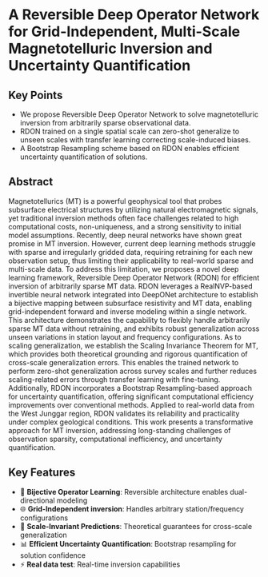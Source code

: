 # A Reversible Deep Operator Network for Grid-Independent, Multi-Scale Magnetotelluric Inversion and Uncertainty Quantification

## Key Points
- We propose Reversible Deep Operator Network to solve magnetotelluric inversion from arbitrarily sparse observational data.
- RDON trained on a single spatial scale can zero-shot generalize to unseen scales with transfer learning correcting scale-induced biases.
- A Bootstrap Resampling scheme  based on RDON enables efficient uncertainty quantification of solutions.

## Abstract
Magnetotellurics (MT) is a powerful geophysical tool that probes subsurface electrical structures by utilizing natural electromagnetic signals, yet traditional inversion methods often face challenges related to high computational costs, non-uniqueness, and a strong sensitivity to initial model assumptions. Recently, deep neural networks have shown great promise in MT inversion. However, current deep learning methods struggle with sparse and irregularly gridded data, requiring retraining for each new observation setup, thus limiting their applicability to real-world sparse and multi-scale data. To address this limitation, we proposes a novel deep learning framework, Reversible Deep Operator Network (RDON) for efficient inversion of arbitrarily sparse MT data. RDON leverages a RealNVP-based invertible neural network integrated into DeepONet architecture to establish a bijective mapping between subsurface resistivity and MT data, enabling grid-independent forward and inverse modeling within a single network. This architecture demonstrates the capability to flexibly handle arbitrarily sparse MT data without retraining, and exhibits robust generalization across unseen variations in station layout and frequency configurations. As to scaling generalization, we establish the Scaling Invariance Theorem for MT, which provides both theoretical grounding and rigorous quantification of cross-scale generalization errors. This enables the trained network to perform zero-shot generalization across survey scales and further reduces scaling-related errors through transfer learning with fine-tuning. Additionally, RDON incorporates a Bootstrap Resampling-based approach for uncertainty quantification, offering significant computational efficiency improvements over conventional methods. Applied to real-world data from the West Junggar region, RDON validates its reliability and practicality under complex geological conditions. This work presents a transformative approach for MT inversion, addressing long-standing challenges of observation sparsity, computational inefficiency, and uncertainty quantification.

## Key Features
- 🧠 **Bijective Operator Learning**: Reversible architecture enables dual-directional modeling
- 🌐 **Grid-Independent inversion**: Handles arbitrary station/frequency configurations
- 📐 **Scale-Invariant Predictions**: Theoretical guarantees for cross-scale generalization
- 📊 **Efficient Uncertainty Quantification**: Bootstrap resampling for solution confidence
- ⚡ **Real data test**: Real-time inversion capabilities

